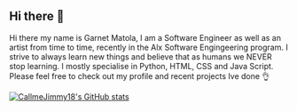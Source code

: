 ## Hi there 👋

Hi there my name is Garnet Matola, I am a Software Engineer as well as an artist from time to time, recently in the Alx Software Engingeering program. I strive to always learn new things and believe that as humans we NEVER stop learning. I mostly specialise in Python, HTML, CSS and Java Script. Please feel free to check out my profile and recent projects Ive done 👌

[![CallmeJimmy18's GitHub stats](https://github-readme-stats.vercel.app/api?username=CallmeJimmy18)](https://github.com/CallmeJimmy18/github-readme-stats)
